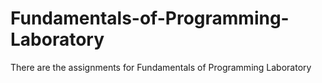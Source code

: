 # Fundamentals-of-Programming-Laboratory
There are the assignments for Fundamentals of Programming Laboratory
